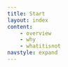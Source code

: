 ```yaml
---
title: Start 
layout: index
content:
    - overview 
    - why
    - whatitisnot
navstyle: expand
---
```

